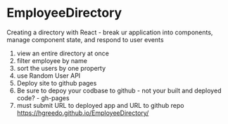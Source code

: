 # EmployeeDirectory

Creating a directory with React - break ur application into components, manage component state, and respond to user events 

1. view an entire directory at once
2. filter employee by name 
3. sort the users by one property 
4. use Random User API 
5. Deploy site to github pages 
6. Be sure to depoy your codbase to github - not your built and deployed code? - gh-pages
7. must submit URL to deployed app and URL to github repo 
 https://hgreedo.github.io/EmployeeDirectory/

